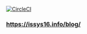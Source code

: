 [![CircleCI](https://circleci.com/gh/issy-s16/issys16.info/tree/master.svg?style=svg)](https://circleci.com/gh/issy-s16/issys16.info/tree/master)
### https://issys16.info/blog/
